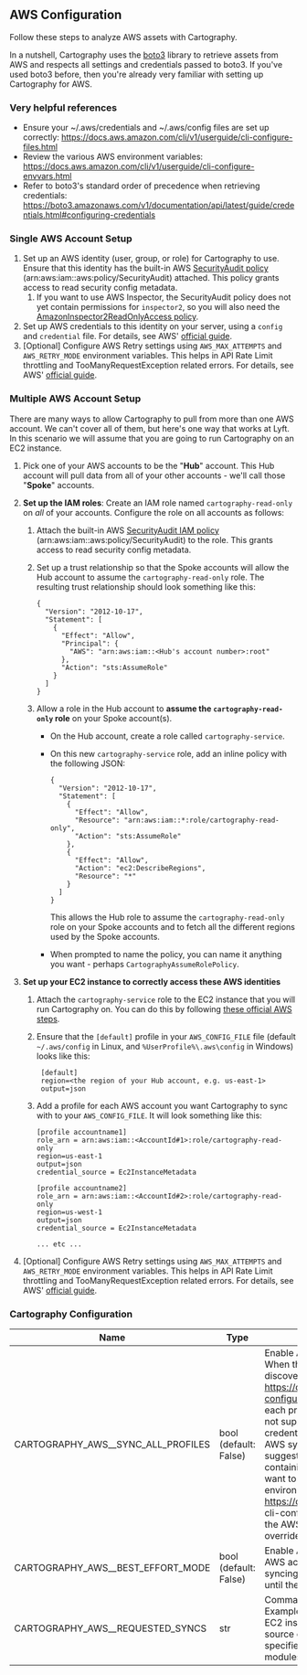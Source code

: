 ## AWS Configuration


Follow these steps to analyze AWS assets with Cartography.

In a nutshell, Cartography uses the [boto3](https://github.com/boto/boto3) library to retrieve assets from AWS and respects all settings and credentials passed to boto3. If you've used boto3 before, then you're already very familiar with setting up Cartography for AWS.

### Very helpful references
- Ensure your ~/.aws/credentials and ~/.aws/config files are set up correctly: https://docs.aws.amazon.com/cli/v1/userguide/cli-configure-files.html
- Review the various AWS environment variables: https://docs.aws.amazon.com/cli/v1/userguide/cli-configure-envvars.html
- Refer to boto3's standard order of precedence when retrieving credentials: https://boto3.amazonaws.com/v1/documentation/api/latest/guide/credentials.html#configuring-credentials

### Single AWS Account Setup

1. Set up an AWS identity (user, group, or role) for Cartography to use. Ensure that this identity has the built-in AWS [SecurityAudit policy](https://docs.aws.amazon.com/IAM/latest/UserGuide/access_policies_job-functions.html#jf_security-auditor) (arn:aws:iam::aws:policy/SecurityAudit) attached. This policy grants access to read security config metadata.
   1. If you want to use AWS Inspector, the SecurityAudit policy does not yet contain permissions for `inspector2`, so you will also need the [AmazonInspector2ReadOnlyAccess policy](https://docs.aws.amazon.com/inspector/latest/user/security-iam-awsmanpol.html#security-iam-awsmanpol-AmazonInspector2ReadOnlyAccess).
1. Set up AWS credentials to this identity on your server, using a `config` and `credential` file.  For details, see AWS' [official guide](https://docs.aws.amazon.com/cli/latest/userguide/cli-configure-files.html).
1. [Optional] Configure AWS Retry settings using `AWS_MAX_ATTEMPTS` and `AWS_RETRY_MODE` environment variables. This helps in API Rate Limit throttling and TooManyRequestException related errors. For details, see AWS' [official guide](https://boto3.amazonaws.com/v1/documentation/api/latest/guide/configuration.html#using-environment-variables).


### Multiple AWS Account Setup

There are many ways to allow Cartography to pull from more than one AWS account.  We can't cover all of them, but here's one way that works at Lyft.  In this scenario we will assume that you are going to run Cartography on an EC2 instance.

1. Pick one of your AWS accounts to be the "**Hub**" account.  This Hub account will pull data from all of your other accounts - we'll call those "**Spoke**" accounts.

2. **Set up the IAM roles**: Create an IAM role named `cartography-read-only` on _all_ of your accounts.  Configure the role on all accounts as follows:
	1. Attach the built-in AWS [SecurityAudit IAM policy](https://docs.aws.amazon.com/IAM/latest/UserGuide/access_policies_job-functions.html#jf_security-auditor) (arn:aws:iam::aws:policy/SecurityAudit) to the role.  This grants access to read security config metadata.
	2. Set up a trust relationship so that the Spoke accounts will allow the Hub account to assume the `cartography-read-only` role.  The resulting trust relationship should look something like this:

		```
		{
		  "Version": "2012-10-17",
		  "Statement": [
		    {
		      "Effect": "Allow",
		      "Principal": {
		        "AWS": "arn:aws:iam::<Hub's account number>:root"
		      },
		      "Action": "sts:AssumeRole"
		    }
		  ]
		}
		```
	3. Allow a role in the Hub account to **assume the `cartography-read-only` role** on your Spoke account(s).

		- On the Hub account, create a role called `cartography-service`.
		- On this new `cartography-service` role, add an inline policy with the following JSON:

			```
			{
			  "Version": "2012-10-17",
			  "Statement": [
			    {
			      "Effect": "Allow",
			      "Resource": "arn:aws:iam::*:role/cartography-read-only",
			      "Action": "sts:AssumeRole"
			    },
				{
				  "Effect": "Allow",
				  "Action": "ec2:DescribeRegions",
				  "Resource": "*"
				}
			  ]
			}
			```

			This allows the Hub role to assume the `cartography-read-only` role on your Spoke accounts and to fetch all the different regions used by the Spoke accounts.

		- When prompted to name the policy, you can name it anything you want - perhaps `CartographyAssumeRolePolicy`.

3. **Set up your EC2 instance to correctly access these AWS identities**

	1. Attach the `cartography-service` role to the EC2 instance that you will run Cartography on.  You can do this by following [these official AWS steps](https://docs.aws.amazon.com/AWSEC2/latest/UserGuide/iam-roles-for-amazon-ec2.html#attach-iam-role).

	2. Ensure that the `[default]` profile in your `AWS_CONFIG_FILE` file (default `~/.aws/config` in Linux, and `%UserProfile%\.aws\config` in Windows) looks like this:

			[default]
			region=<the region of your Hub account, e.g. us-east-1>
			output=json

	3.  Add a profile for each AWS account you want Cartography to sync with to your `AWS_CONFIG_FILE`.  It will look something like this:

		```
		[profile accountname1]
		role_arn = arn:aws:iam::<AccountId#1>:role/cartography-read-only
		region=us-east-1
		output=json
		credential_source = Ec2InstanceMetadata

		[profile accountname2]
		role_arn = arn:aws:iam::<AccountId#2>:role/cartography-read-only
		region=us-west-1
		output=json
		credential_source = Ec2InstanceMetadata

		... etc ...
		```
1. [Optional] Configure AWS Retry settings using `AWS_MAX_ATTEMPTS` and `AWS_RETRY_MODE` environment variables. This helps in API Rate Limit throttling and TooManyRequestException related errors. For details, see AWS' [official guide](https://boto3.amazonaws.com/v1/documentation/api/latest/guide/configuration.html#using-environment-variables).


### Cartography Configuration

| Name | Type | Description |
|------|----------|-------------|
| CARTOGRAPHY_AWS__SYNC_ALL_PROFILES | bool (default: False) | Enable AWS sync for all discovered named profiles. When this parameter is supplied cartography will discover all configured AWS named profiles (see https://docs.aws.amazon.com/cli/latest/userguide/cli-configure-profiles.html) and run the AWS sync job for each profile not named "default". If this parameter is not supplied, cartography will use the default AWS credentials available in your environment to run the AWS sync once. When using this parameter it is suggested that you create an AWS config file containing a named profile for each AWS account you want to sync and use the AWS_CONFIG_FILE environment variable to point to that config file (see https://docs.aws.amazon.com/cli/latest/userguide/ cli-configure-envvars.html). cartography respects the AWS CLI/SDK environment variables and does not override them. |
| CARTOGRAPHY_AWS__BEST_EFFORT_MODE | bool (default: False) | Enable AWS sync best effort mode when syncing AWS accounts. This will allow cartography to continue syncing other accounts and delay raising an exception until the very end. |
| CARTOGRAPHY_AWS__REQUESTED_SYNCS | str | Comma-separated list of AWS resources to sync. Example 1: "ecr,s3,ec2:instance" for ECR, S3, and all EC2 instance resources. See the full list available in source code at cartography.intel.aws.resources. If not specified, cartography by default will run all AWS sync modules available. |